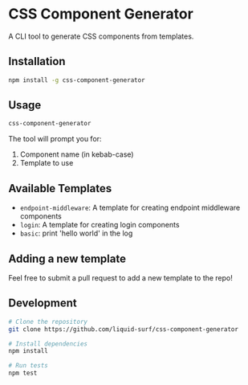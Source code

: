 # CSS Component Generator

A CLI tool to generate CSS components from templates.

## Installation

```bash
npm install -g css-component-generator
```

## Usage

```bash
css-component-generator
```

The tool will prompt you for:
1. Component name (in kebab-case)
2. Template to use

## Available Templates

- `endpoint-middleware`: A template for creating endpoint middleware components
- `login`: A template for creating login components
- `basic`: print 'hello world' in the log

## Adding a new template 

Feel free to submit a pull request to add a new template to the repo!

## Development

```bash
# Clone the repository
git clone https://github.com/liquid-surf/css-component-generator

# Install dependencies
npm install

# Run tests
npm test
```

